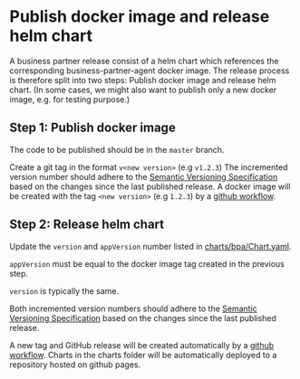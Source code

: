 # Publish docker image and release helm chart

A business partner release consist of a helm chart which references the corresponding business-partner-agent docker image.
The release process is therefore split into two steps: Publish docker image and release helm chart.
(In some cases, we might also want to publish only a new docker image, e.g. for testing purpose.)

## Step 1: Publish docker image

The code to be published should be in the `master` branch.

Create a git tag in the format `v<new version>` (e.g `v1.2.3`)
The incremented version number should adhere to the [Semantic Versioning Specification](https://semver.org/#semantic-versioning-specification-semver) based on the changes since the last published release.
A docker image will be created with the tag `<new version>` (e.g `1.2.3`) by a [github workflow](.github/workflows/build.yml).

## Step 2: Release helm chart

Update the `version` and `appVersion` number listed in [charts/bpa/Chart.yaml](charts/bpa/Chart.yaml).

`appVersion` must be equal to the docker image tag created in the previous step.

`version` is typically the same.

Both incremented version numbers should adhere to the [Semantic Versioning Specification](https://semver.org/#semantic-versioning-specification-semver) based on the changes since the last published release.

A new tag and GitHub release will be created automatically by a [github workflow](.github/workflows/release.yml).
Charts in the charts folder will be automatically deployed to a repository hosted on github pages.